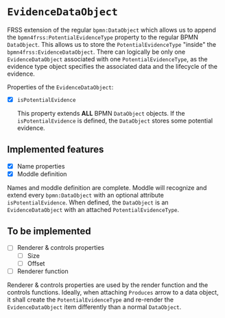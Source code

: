 # `EvidenceDataObject`

FRSS extension of the regular `bpmn:DataObject` which allows us to append the `bpmn4frss:PotentialEvidenceType` property to the regular BPMN `DataObject`. This allows us to store the `PotentialEvidenceType` "inside" the `bpmn4frss:EvidenceDataObject`. There can logically be only one `EvidenceDataObject` associated with one `PotentialEvidenceType`, as the evidence type object specifies the associated data and the lifecycle of the evidence.

Properties of the `EvidenceDataObject`:

- [x] `isPotentialEvidence`

  This property extends **ALL** BPMN `DataObject` objects. If the `isPotentialEvidence` is defined, the `DataObject` stores some potential evidence.

## Implemented features

- [x] Name properties
- [x] Moddle definition

Names and moddle definition are complete. Moddle will recognize and extend every `bpmn:DataObject` with an optional attribute `isPotentialEvidence`. When defined, the `DataObject` is an `EvidenceDataObject` with an attached `PotentialEvidenceType`.

## To be implemented

- [ ] Renderer & controls properties
  - [ ] Size
  - [ ] Offset
- [ ] Renderer function

Renderer & controls properties are used by the render function and the controls functions. Ideally, when attaching `Produces` arrow to a data object, it shall create the `PotentialEvidenceType` and re-render the `EvidenceDataObject` item differently than a normal `DataObject`.
